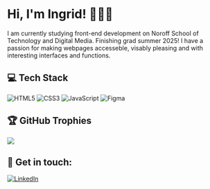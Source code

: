 # Hi, I'm Ingrid! 👩🏻‍🦰

I am currently studying front-end development on Noroff School of Technology and Digital Media. Finishing grad summer 2025! I have a passion for making webpages accesseble, visably pleasing and with interesting interfaces and functions. 

## 💻 Tech Stack
![HTML5](https://img.shields.io/badge/html5-%23E34F26.svg?style=for-the-badge&logo=html5&logoColor=white) ![CSS3](https://img.shields.io/badge/css3-%231572B6.svg?style=for-the-badge&logo=css3&logoColor=white) ![JavaScript](https://img.shields.io/badge/javascript-%23323330.svg?style=for-the-badge&logo=javascript&logoColor=%23F7DF1E) ![Figma](https://img.shields.io/badge/figma-%23F24E1E.svg?style=for-the-badge&logo=figma&logoColor=white)

## 🏆 GitHub Trophies
![](https://github-profile-trophy.vercel.app/?username=IngridOrnum&theme=rose&no-frame=false&no-bg=false&margin-w=4)

## 👥 Get in touch:
[![LinkedIn](https://img.shields.io/badge/LinkedIn-%230077B5.svg?logo=linkedin&logoColor=white)](https://linkedin.com/in/ingrid-ornum) 


<!-- Proudly created with GPRM ( https://gprm.itsvg.in ) -->
